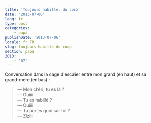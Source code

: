 ```yaml
---
title: 'Toujours habillé, du coup'
date: '2013-07-06'
lang: fr
type: post
categories:
    - papa
publishDate: '2013-07-06'
locale: fr_FR
slug: toujours-habille-du-coup
section: papa
2013:
    - '07'
---
```


Conversation dans la cage d'escalier entre mon grand (en haut) et sa grand-mère (en bas) :

> — Mon chéri, tu es là ?  
> — Ouiiii  
> — Tu es habillé ?  
> — Ouiiii  
> — Tu portes quoi sur toi ?  
> — Ziziiii

